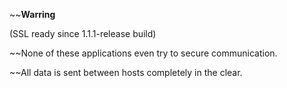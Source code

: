 ~~**Warring**

(SSL ready since 1.1.1-release build)

~~None of these applications even try to secure communication.

~~All data is sent between hosts completely in the clear.
